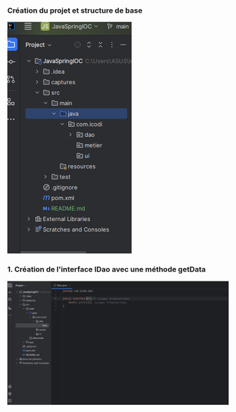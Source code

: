 <h3>Création du projet et structure de base</h3>
<img src="captures/structureprojet3.png">

<h3>1. Création de l'interface IDao avec une méthode getData</h3>
<img src="captures/interface-IDao.png">